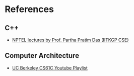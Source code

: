 # References

## C++

* [NPTEL lectures by Prof. Partha Pratim Das (IITKGP CSE)](https://archive.nptel.ac.in/courses/106/105/106105234/)

## Computer Architecture

* [UC Berkeley CS61C Youtube Playlist](https://www.youtube.com/playlist?list=PLhMnuBfGeCDM8pXLpqib90mDFJI-e1lpk)
